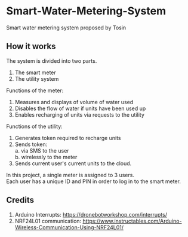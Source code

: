 # Smart-Water-Metering-System
Smart water metering system proposed by Tosin

## How it works  
The system is divided into two parts.  
1. The smart meter  
2. The utility system  

Functions of the meter:  
1. Measures and displays of volume of water used  
2. Disables the flow of water if units have been used up  
3. Enables recharging of units via requests to the utility    

Functions of the utility:  
1. Generates token required to recharge units   
2. Sends token:  
	a. via SMS to the user  
	b. wirelessly to the meter  
3. Sends current user's current units to the cloud.  

In this project, a single meter is assigned to 3 users.  
Each user has a unique ID and PIN in order to log in to the smart meter.  

## Credits  
1. Arduino Interrupts: https://dronebotworkshop.com/interrupts/   
2. NRF24L01 communication: https://www.instructables.com/Arduino-Wireless-Communication-Using-NRF24L01/   
